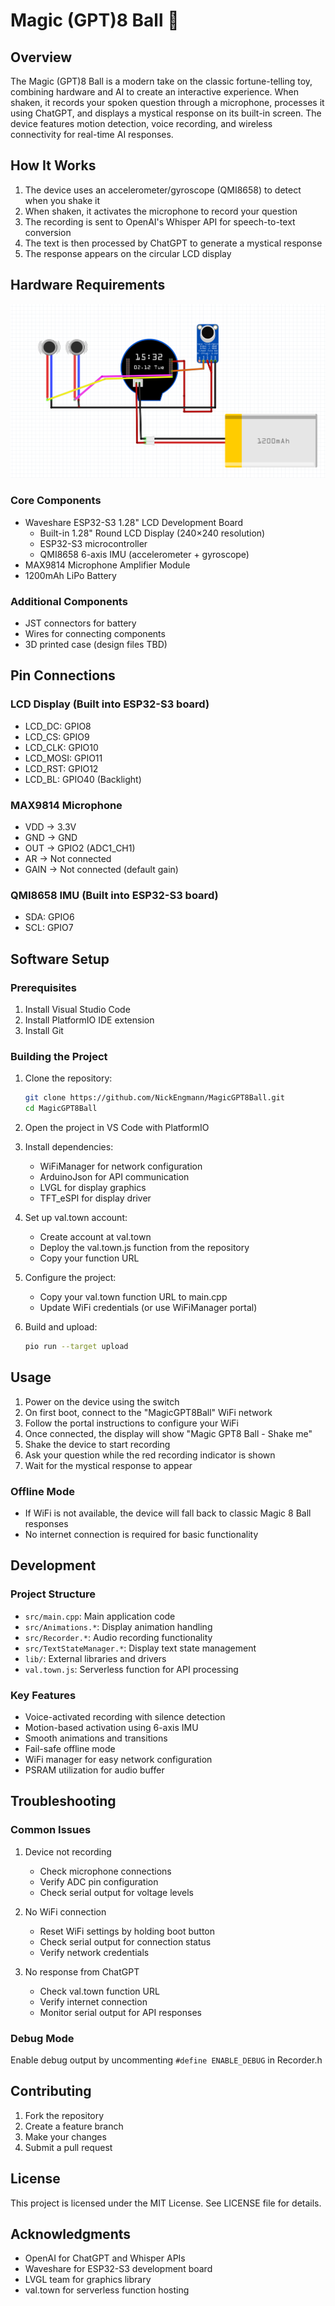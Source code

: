 # Magic (GPT)8 Ball 🎱

## Overview
The Magic (GPT)8 Ball is a modern take on the classic fortune-telling toy, combining hardware and AI to create an interactive experience. When shaken, it records your spoken question through a microphone, processes it using ChatGPT, and displays a mystical response on its built-in screen. The device features motion detection, voice recording, and wireless connectivity for real-time AI responses.

## How It Works
1. The device uses an accelerometer/gyroscope (QMI8658) to detect when you shake it
2. When shaken, it activates the microphone to record your question
3. The recording is sent to OpenAI's Whisper API for speech-to-text conversion
4. The text is then processed by ChatGPT to generate a mystical response
5. The response appears on the circular LCD display

## Hardware Requirements

![Project Wiring Diagram](img/1.png)

### Core Components
- Waveshare ESP32-S3 1.28" LCD Development Board
  - Built-in 1.28" Round LCD Display (240×240 resolution)
  - ESP32-S3 microcontroller
  - QMI8658 6-axis IMU (accelerometer + gyroscope)
- MAX9814 Microphone Amplifier Module
- 1200mAh LiPo Battery

### Additional Components
- JST connectors for battery
- Wires for connecting components
- 3D printed case (design files TBD)

## Pin Connections

### LCD Display (Built into ESP32-S3 board)
- LCD_DC: GPIO8
- LCD_CS: GPIO9
- LCD_CLK: GPIO10
- LCD_MOSI: GPIO11
- LCD_RST: GPIO12
- LCD_BL: GPIO40 (Backlight)

### MAX9814 Microphone
- VDD -> 3.3V
- GND -> GND
- OUT -> GPIO2 (ADC1_CH1)
- AR -> Not connected
- GAIN -> Not connected (default gain)

### QMI8658 IMU (Built into ESP32-S3 board)
- SDA: GPIO6
- SCL: GPIO7

## Software Setup

### Prerequisites
1. Install Visual Studio Code
2. Install PlatformIO IDE extension
3. Install Git

### Building the Project
1. Clone the repository:
   ```bash
   git clone https://github.com/NickEngmann/MagicGPT8Ball.git
   cd MagicGPT8Ball
   ```

2. Open the project in VS Code with PlatformIO

3. Install dependencies:
   - WiFiManager for network configuration
   - ArduinoJson for API communication
   - LVGL for display graphics
   - TFT_eSPI for display driver

4. Set up val.town account:
   - Create account at val.town
   - Deploy the val.town.js function from the repository
   - Copy your function URL

5. Configure the project:
   - Copy your val.town function URL to main.cpp
   - Update WiFi credentials (or use WiFiManager portal)

6. Build and upload:
   ```bash
   pio run --target upload
   ```

## Usage

1. Power on the device using the switch
2. On first boot, connect to the "MagicGPT8Ball" WiFi network
3. Follow the portal instructions to configure your WiFi
4. Once connected, the display will show "Magic GPT8 Ball - Shake me"
5. Shake the device to start recording
6. Ask your question while the red recording indicator is shown
7. Wait for the mystical response to appear

### Offline Mode
- If WiFi is not available, the device will fall back to classic Magic 8 Ball responses
- No internet connection is required for basic functionality

## Development

### Project Structure
- `src/main.cpp`: Main application code
- `src/Animations.*`: Display animation handling
- `src/Recorder.*`: Audio recording functionality
- `src/TextStateManager.*`: Display text state management
- `lib/`: External libraries and drivers
- `val.town.js`: Serverless function for API processing

### Key Features
- Voice-activated recording with silence detection
- Motion-based activation using 6-axis IMU
- Smooth animations and transitions
- Fail-safe offline mode
- WiFi manager for easy network configuration
- PSRAM utilization for audio buffer

## Troubleshooting

### Common Issues
1. Device not recording
   - Check microphone connections
   - Verify ADC pin configuration
   - Check serial output for voltage levels

2. No WiFi connection
   - Reset WiFi settings by holding boot button
   - Check serial output for connection status
   - Verify network credentials

3. No response from ChatGPT
   - Check val.town function URL
   - Verify internet connection
   - Monitor serial output for API responses

### Debug Mode
Enable debug output by uncommenting `#define ENABLE_DEBUG` in Recorder.h

## Contributing

1. Fork the repository
2. Create a feature branch
3. Make your changes
4. Submit a pull request

## License
This project is licensed under the MIT License. See LICENSE file for details.

## Acknowledgments
- OpenAI for ChatGPT and Whisper APIs
- Waveshare for ESP32-S3 development board
- LVGL team for graphics library
- val.town for serverless function hosting